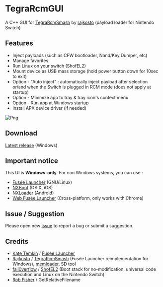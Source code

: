 # TegraRcmGUI
A C++ GUI for [TegraRcmSmash](https://github.com/rajkosto/TegraRcmSmash) by [rajkosto](https://github.com/rajkosto) (payload loader for Nintendo Switch)

## Features
- Inject payloads (such as CFW bootloader, Nand/Key Dumper, etc)
- Manage favorites
- Run Linux on your switch (ShofEL2)
- Mount device as USB mass storage (hold power button down for 10sec to exit)
- Option - "Auto inject" : automatically inject payload after selection or/and when the Switch is plugged in RCM mode (does not apply at startup)
- Option - Minimize app to tray & tray icon's context menu 
- Option - Run app at Windows startup 
- Install APX device driver (if needed)

![Png](http://splatoon.eu/tuto_switch/TegraRcmGUI_v2.1.png)

## Download
[Latest release](https://github.com/eliboa/TegraRcmGUI/releases) (Windows)

## Important notice
This UI is **Windows-only**. For non Windows systems, you can use :
- [Fusée Launcher](https://github.com/Cease-and-DeSwitch/fusee-launcher) (GNU/Linux)
- [NXBoot](https://mologie.github.io/nxboot/) (OS X, iOS)
- [NXLoader](https://github.com/DavidBuchanan314/NXLoader/releases) (Android)
- [Web Fusée Launcher](https://fusee-gelee.firebaseapp.com/) (Cross-platform, only works with Chrome)

## Issue / Suggestion
Please open new [issue](https://github.com/eliboa/TegraRcmGUI/issues) to report a bug or submit a suggestion.

## Credits
- [Kate Temkin](https://github.com/ktemkin) / [Fusée Launcher](https://github.com/Cease-and-DeSwitch/fusee-launcher)
- [Rajkosto](https://github.com/rajkosto) / [TegraRcmSmash](https://github.com/rajkosto/TegraRcmSmash) (Fusée Launcher reimplementation for Windows), [memloader](https://github.com/rajkosto/memloader), SD tool
- [fail0verflow](https://github.com/fail0verflow) / [ShofEL2](https://github.com/fail0verflow/shofel2) (Boot stack for no-modification, universal code execution and Linux on the Nintendo Switch)
- [Rob Fisher](http://come.to/robfisher)  / GetRelativeFilename
